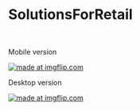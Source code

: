 # SolutionsForRetail
<a href="https://galynawork.github.io/SolutionsForRetail/" target="_blank"></a>
<br/>
<p>Mobile version</p>
<a href="https://imgflip.com/gif/1lo3kq"><img src="https://i.imgflip.com/1lo3kq.gif" title="made at imgflip.com"/></a>

<br/>
<p>Desktop version</p>
<a href="https://imgflip.com/gif/1lo3dj"><img src="https://i.imgflip.com/1lo3dj.gif" title="made at imgflip.com"/></a>

